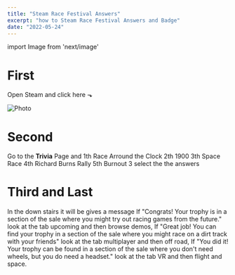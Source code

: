 ```yaml
---
title: "Steam Race Festival Answers"
excerpt: "how to Steam Race Festival Answers and Badge"
date: "2022-05-24"
---
```

import Image from 'next/image'

# First
Open Steam and click here ⬎

<Image
  src="https://prnt.sc/mF65klcoK1L2"
  alt="Photo"
  width={1250}
  height={400}
  priority
  className="next-image"
/>

# Second
Go to the **Trivia** Page and
  1th Race Arround the Clock
  2th 1900
  3th Space Race
  4th Richard Burns Rally
  5th Burnout 3
select the the answers

# Third and Last

In the down stairs it will be gives a message
If "Congrats! Your trophy is in a section of the sale where you might try out racing games from the future." look at the tab upcoming and then browse demos,
If "Great job! You can find your trophy in a section of the sale where you might race on a dirt track with your friends" look at the tab multiplayer and then off road,
If "You did it! Your trophy can be found in a section of the sale where you don't need wheels, but you do need a headset." look at the tab VR and then flight and space.
